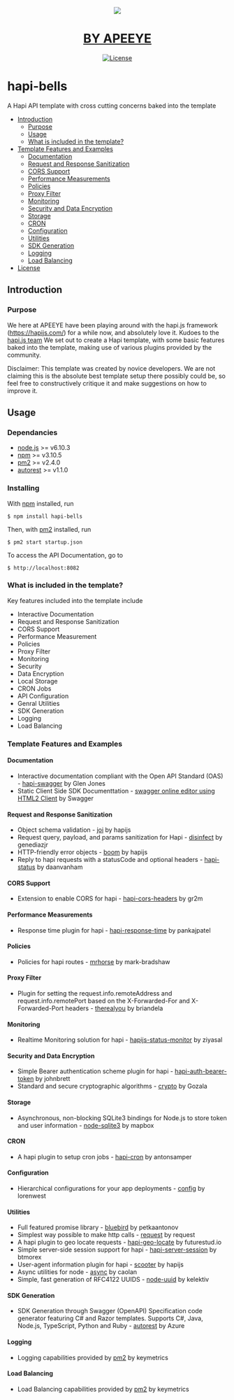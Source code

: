 <a href="http://www.apeeye.com/">
<p align="center"><img src="http://www.apeeye.com/ApeEyeLogo5TransSMALL.png"></p>
<h1 align="center">BY APEEYE</h1>
</a>
 
<p align="center">
<a href="https://github.com/APEEYEDOTCOM/hapi-bells/blob/master/LICENSE"><img src="https://img.shields.io/badge/License-MIT-blue.svg" alt="License"></a>
</p>

# hapi-bells
A Hapi API template with cross cutting concerns baked into the template


* [Introduction](#introduction)
   * [Purpose](#purpose)
   * [Usage](#usage)
   * [What is included in the template?](#what-is-included-in-the-template)
* [Template Features and Examples](#template-features-and-examples)
   * [Documentation](#documentation)
   * [Request and Response Sanitization](#request-and-response-sanitization)
   * [CORS Support](#cors-support)
   * [Performance Measurements](#performance-measurements)
   * [Policies](#policies)
   * [Proxy Filter](#proxy-filter)
   * [Monitoring](#monitoring)
   * [Security and Data Encryption](#security-and-data-encryption)
   * [Storage](#storage)
   * [CRON](#cron)
   * [Configuration](#configuration)
   * [Utilities](#utilities)
   * [SDK Generation](#sdk-generation)
   * [Logging](#logging)
   * [Load Balancing](#load-balancing)
* [License](#license)

## Introduction

### Purpose

We here at APEEYE have been playing around with the hapi.js framework (https://hapijs.com/) for a while now, and absolutely love it. Kudoes to the <a href="https://github.com/orgs/hapijs/people">hapi.js team</a> We set out to create a Hapi template, with some basic features baked into the template, making use of various plugins provided by the community. 

Disclaimer: This template was created by novice developers. We are not claiming this is the absolute best template setup there possibly could be, so feel free to constructively critique it and make suggestions on how to improve it. 

## Usage

### Dependancies
* [node.js](https://nodejs.org/en/) >= v6.10.3
* [npm](https://docs.npmjs.com/getting-started/installing-node) >= v3.10.5
* [pm2](https://github.com/Unitech/pm2) >= v2.4.0 
* [autorest](https://github.com/Azure/autorest) >= v1.1.0

### Installing
With [npm](https://npmjs.org/) installed, run

    $ npm install hapi-bells
    
Then, with [pm2](https://github.com/Unitech/pm2) installed, run

    $ pm2 start startup.json

To access the API Documentation, go to

    $ http://localhost:8082


### What is included in the template? 
Key features included into the template include

* Interactive Documentation
* Request and Response Sanitization
* CORS Support
* Performance Measurement
* Policies
* Proxy Filter
* Monitoring
* Security 
* Data Encryption
* Local Storage
* CRON Jobs
* API Configuration
* Genral Utilities
* SDK Generation 
* Logging
* Load Balancing


### Template Features and Examples
#### Documentation
* Interactive documentation compliant with the Open API Standard (OAS) - [hapi-swagger](https://github.com/glennjones/hapi-swagger/) by Glen Jones
* Static Client Side SDK Documenttation - [swagger online editor using HTML2 Client](http://editor.swagger.io/#/) by Swagger

#### Request and Response Sanitization
* Object schema validation - [joi](https://github.com/hapijs/joi) by hapijs 
* Request query, payload, and params sanitization for Hapi - [disinfect](https://github.com/genediazjr/disinfect) by genediazjr 
* HTTP-friendly error objects - [boom](https://github.com/hapijs/boom) by hapijs 
* Reply to hapi requests with a statusCode and optional headers - [hapi-status](https://github.com/daanvanham/hapi-status) by daanvanham 

#### CORS Support
* Extension to enable CORS for hapi - [hapi-cors-headers](https://github.com/gr2m/hapi-cors-headers) by gr2m 

#### Performance Measurements
* Response time plugin for hapi - [hapi-response-time](https://github.com/pankajpatel/hapi-response-time) by pankajpatel 

#### Policies
* Policies for hapi routes - [mrhorse](https://github.com/mark-bradshaw/mrhorse) by mark-bradshaw 

#### Proxy Filter
* Plugin for setting the request.info.remoteAddress and request.info.remotePort based on the X-Forwarded-For and X-Forwarded-Port headers - [therealyou](https://github.com/briandela/therealyou) by briandela 

#### Monitoring
* Realtime Monitoring solution for hapi - [hapijs-status-monitor](https://github.com/ziyasal/hapijs-status-monitor) by ziyasal

#### Security and Data Encryption
* Simple Bearer authentication scheme plugin for hapi - [hapi-auth-bearer-token](https://github.com/johnbrett/hapi-auth-bearer-token) by johnbrett 
* Standard and secure cryptographic algorithms - [crypto](https://github.com/Gozala/crypto) by Gozala 

#### Storage
* Asynchronous, non-blocking SQLite3 bindings for Node.js to store token and user information - [node-sqlite3](https://github.com/mapbox/node-sqlite3) by mapbox 

#### CRON
* A hapi plugin to setup cron jobs - [hapi-cron](https://github.com/antonsamper/hapi-cron) by antonsamper 

#### Configuration 
* Hierarchical configurations for your app deployments - [config](https://github.com/lorenwest/node-config) by lorenwest 

#### Utilities
* Full featured promise library - [bluebird](https://github.com/petkaantonov/bluebird ) by petkaantonov 
* Simplest way possible to make http calls - [request](https://github.com/request/request ) by request 
* A hapi plugin to geo locate requests - [hapi-geo-locate](https://github.com/fs-opensource/hapi-geo-locate) by futurestud.io 
* Simple server-side session support for hapi - [hapi-server-session](https://github.com/btmorex/hapi-server-session) by btmorex 
* User-agent information plugin for hapi - [scooter](https://github.com/hapijs/scooter) by hapijs 
* Async utilities for node - [async](https://github.com/caolan/async) by caolan 
* Simple, fast generation of RFC4122 UUIDS - [node-uuid](https://github.com/kelektiv/node-uuid) by kelektiv 

#### SDK Generation
* SDK Generation through Swagger (OpenAPI) Specification code generator featuring C# and Razor templates. Supports C#, Java, Node.js, TypeScript, Python and Ruby - [autorest](https://github.com/Azure/autorest) by Azure 

#### Logging
* Logging capabilities provided by [pm2](https://github.com/Unitech/pm2) by keymetrics 

#### Load Balancing
* Load Balancing capabilities provided by [pm2](https://github.com/Unitech/pm2) by keymetrics 





